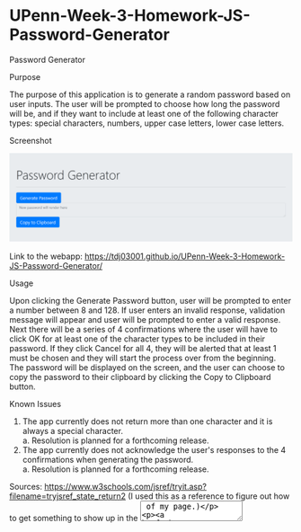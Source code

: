 # UPenn-Week-3-Homework-JS-Password-Generator

Password Generator

Purpose

The purpose of this application is to generate a random password based on user inputs. The user will be prompted to choose how long the password will be, and if they want to include at least one of the following character types: special characters, numbers, upper case letters, lower case letters. 


Screenshot

![screenshot](Assets/images/Password-Generator-screenshot.png)

Link to the webapp: https://tdj03001.github.io/UPenn-Week-3-Homework-JS-Password-Generator/


Usage

Upon clicking the Generate Password button, user will be prompted to enter a number between 8 and 128. If user enters an invalid response, validation message will appear and user will be prompted to enter a valid response.  
Next there will be a series of 4 confirmations where the user will have to click OK for at least one of the character types to be included in their password. If they click Cancel for all 4, they will be alerted that at least 1 must be chosen and they will start the process over from the beginning.  
The password will be displayed on the screen, and the user can choose to copy the password to their clipboard by clicking the Copy to Clipboard button.


Known Issues

1. The app currently does not return more than one character and it is always a special character.  
  a. Resolution is planned for a forthcoming release.
2. The app currently does not acknowledge the user's responses to the 4 confirmations when generating the password.  
  a. Resolution is planned for a forthcoming release.



Sources:
https://www.w3schools.com/jsref/tryit.asp?filename=tryjsref_state_return2   (I used this as a reference to figure out how to get something to show up in the <textarea> of my page.)

https://www.w3schools.com/js/js_comparisons.asp    (I used this to find the "not equal to" operator !==)

https://www.kirupa.com/html5/picking_random_item_from_array.htm    (Used this page for help with random value selection from arrays.)

https://www.w3schools.com/howto/howto_js_copy_clipboard.asp    (Showed me how to copy password to clipboard )